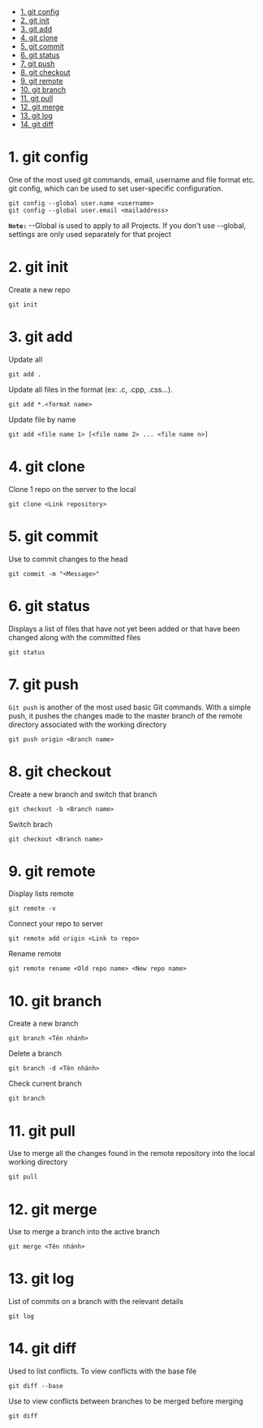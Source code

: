 - [1. git config](#1-git-config)
- [2. git init](#2-git-init)
- [3. git add](#3-git-add)
- [4. git clone](#4-git-clone)
- [5. git commit](#5-git-commit)
- [6. git status](#6-git-status)
- [7. git push](#7-git-push)
- [8. git checkout](#8-git-checkout)
- [9. git remote](#9-git-remote)
- [10. git branch](#10-git-branch)
- [11. git pull](#11-git-pull)
- [12. git merge](#12-git-merge)
- [13. git log](#13-git-log)
- [14. git diff](#14-git-diff)
# 1. git config
One of the most used git commands, email, username and file format etc. git config, which can be used to set user-specific configuration.
```
git config --global user.name <username>
git config --global user.email <mailaddress>
```
**`Note:`** --Global is used to apply to all Projects. If you don't use --global, settings are only used separately for that project
# 2. git init
Create a new repo
```
git init
```

# 3. git add
Update all
```
git add .
```
Update all files in the format (ex: .c, .cpp, .css...).
```
git add *.<format name> 
```
Update file by name
```
git add <file name 1> [<file name 2> ... <file name n>]
```

# 4. git clone
Clone 1 repo on the server to the local
```
git clone <Link repository>
```

# 5. git commit
Use to commit changes to the head
```
git commit -m "<Message>"
```

# 6. git status
Displays a list of files that have not yet been added or that have been changed along with the committed files
```
git status
```

# 7. git push
`Git push` is another of the most used basic Git commands. With a simple push, it pushes the changes made to the master branch of the remote directory associated with the working directory
```
git push origin <Branch name>
```

# 8. git checkout
Create a new branch and switch that branch
```
git checkout -b <Branch name>
```
Switch brach
```
git checkout <Branch name>
```

# 9. git remote
Display lists remote
```
git remote -v
```
Connect your repo to server
```
git remote add origin <Link to repo>
```
Rename remote
```
git remote rename <Old repo name> <New repo name> 
```

# 10. git branch
Create a new branch
```
git branch <Tên nhánh>
```
Delete a branch
```
git branch -d <Tên nhánh>
```
Check current branch
```
git branch
```

# 11. git pull
Use to merge all the changes found in the remote repository into the local working directory
```
git pull
```

# 12. git merge
Use to merge a branch into the active branch
```
git merge <Tên nhánh>
```

# 13. git log
List of commits on a branch with the relevant details
```
git log
```
# 14. git diff
Used to list conflicts. To view conflicts with the base file
```
git diff --base
```
Use to view conflicts between branches to be merged before merging
```
git diff
```
